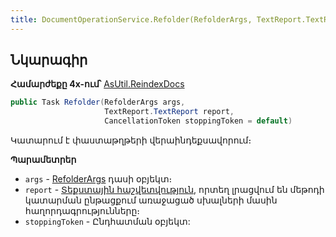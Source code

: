 ```yaml
---
title: DocumentOperationService.Refolder(RefolderArgs, TextReport.TextReport, CancellationToken) մեթոդ
---
```


## Նկարագիր

**Համարժեքը 4x-ում՝** [AsUtil.ReindexDocs](https://armsoft.github.io/as4x-docs/HTM/ProgrGuide/Functions/Functions/ReindexDocs.html)

```c#
public Task Refolder(RefolderArgs args, 
                     TextReport.TextReport report, 
                     CancellationToken stoppingToken = default)
```

Կատարում է փաստաթղթերի վերաինդեքսավորում։

**Պարամետրեր**

* `args` - [RefolderArgs](../../types/args/RefolderArgs.md) դասի օբյեկտ։
* `report` - [Տեքստային հաշվետվություն](../types/TextReport.md), որտեղ լրացվում են մեթոդի կատարման ընթացքում առաջացած սխալների մասին հաղորդագրությունները։
* `stoppingToken` - Ընդհատման օբյեկտ: